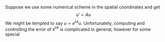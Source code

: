 Suppose we use some numerical scheme in the spatial coordinates and get
$$
u'=Au
$$
We might be tempted to say $u=e^{tA}u$.
Unfortunately, computing and controlling the error of $e^{tA}$ is complicated in general, however for some special 